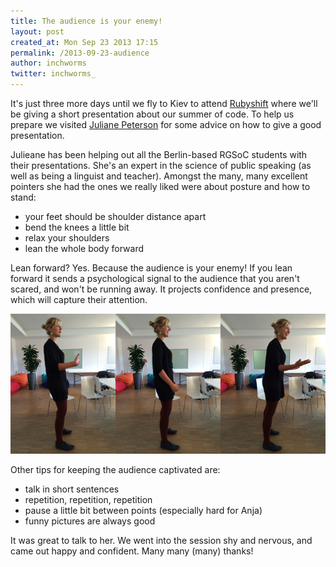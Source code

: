 ```yaml
---
title: The audience is your enemy!
layout: post
created_at: Mon Sep 23 2013 17:15
permalink: /2013-09-23-audience
author: inchworms
twitter: inchworms_
---
```


It's just three more days until we fly to Kiev to attend [Rubyshift](http://rubyshift.org/) where we'll be giving a short presentation about our summer of code. To help us prepare we visited [Juliane Peterson](https://twitter.com/JulianePeterson) for some advice on how to give a good presentation.

 Julieane has been helping out all the Berlin-based RGSoC students with their presentations. She's  an expert in the science of public speaking (as well as being a linguist and teacher). Amongst the many, many excellent pointers she had the ones we really liked were about posture and how to stand: 

  - your feet should be shoulder distance apart
  - bend the knees a little bit
  - relax your shoulders
  - lean the whole body forward

Lean forward? Yes. Because the audience is your enemy! If you lean forward it sends a psychological signal to the audience that you aren't scared, and won't be running away. It projects confidence and presence, which will capture their attention.

![lean forward](/images/leanforward.jpg)

Other tips for keeping the audience captivated are:

  - talk in short sentences
  - repetition, repetition, repetition
  - pause a little bit between points (especially hard for Anja)
  - funny pictures are always good

It was great to talk to her. We went into the session shy and nervous, and came out happy and confident. Many many (many) thanks!